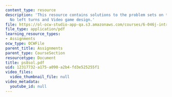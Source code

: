 ```yaml
---
content_type: resource
description: 'This resource contains solutions to the problem sets on the topics:
  No left turns and Video game design.'
file: https://ol-ocw-studio-app-qa.s3.amazonaws.com/courses/6-046j-introduction-to-algorithms-sma-5503-fall-2005/12317732a175a090a2b4fd3e525255f1_ps8sol.pdf
file_type: application/pdf
learning_resource_types:
- Assignments
ocw_type: OCWFile
parent_title: Assignments
parent_type: CourseSection
resourcetype: Document
title: ps8sol.pdf
uid: 12317732-a175-a090-a2b4-fd3e525255f1
video_files:
  video_thumbnail_file: null
video_metadata:
  youtube_id: null
---
```

